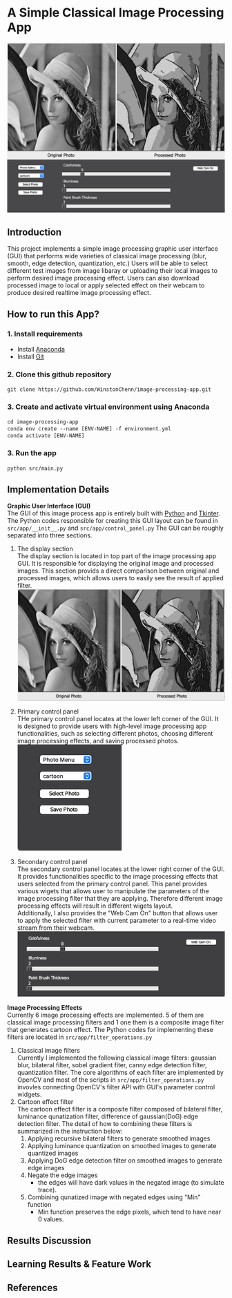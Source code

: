 # A Simple Classical Image Processing App
![imgageprocessing](https://raw.githubusercontent.com/WinstonChenn/image-processing-app/main/README_images/gui.png?token=AL6M65AP7YS3AQSQE3UUYTTBYFXCY)

##  Introduction
This project implements a simple image processing graphic user interface (GUI) that performs wide varieties of classical image processing (blur, smooth, edge detection, quantization, etc.) Users will be able to select different test images from image libaray or uploading their local images to perform desired image processing effect. Users can also download processed image to local or apply selected effect on their webcam to produce desired realtime image processing effect.

## How to run this App?
### 1. Install requirements
- Install [Anaconda](https://docs.anaconda.com/anaconda/install/index.html)
- Install [Git](https://git-scm.com/book/en/v2/Getting-Started-Installing-Git)
### 2. Clone this github repository
```
git clone https://github.com/WinstonChenn/image-processing-app.git
```
### 3. Create and activate virtual environment using Anaconda
```
cd image-processing-app
conda env create --name [ENV-NAME] -f environment.yml
conda activate [ENV-NAME]
```
### 3. Run the app
```
python src/main.py
```

## Implementation Details
**Graphic User Interface (GUI)** <br/>
The GUI of this image process app is entirely built with [Python](https://www.python.org/) and [Tkinter](https://docs.python.org/3/library/tkinter.html). The Python codes responsible for creating this GUI layout can be found in `src/app/__init__.py` and `src/app/control_panel.py` The GUI can be roughly separated into three sections. 
1. The display section <br/>
The display section is located in top part of the image processing app GUI. It is responsible for displaying the original image and processed images. This section provids a direct comparison between original and processed images, which allows users to easily see the result of applied filter. 
![display example](https://raw.githubusercontent.com/WinstonChenn/image-processing-app/main/README_images/display.png?token=AL6M65FWMPPTR6JR2DBZB63BYFW6Q)

2. Primary control panel <br/>
THe primary control panel locates at the lower left corner of the GUI. It is designed to provide users with high-level image processing app functionalities, such as selecting different photos, choosing different image processing effects, and saving processed photos. <br/>
![primary control example](https://raw.githubusercontent.com/WinstonChenn/image-processing-app/main/README_images/primary_control.png?token=AL6M65A77ZJ6GVT7UEYSBCLBYFXG6)
3. Secondary control panel <br/>
The secondary control panel locates at the lower right corner of the GUI. It provides functionalities specific to the image processing effects that users selected from the primary control panel. This panel provides various wigets that allows user to manipulate the parameters of the image processing filter that they are applying. Therefore different image processing effects will result in different wigets layout. <br/>
Additionally, I also provides the "Web Cam On" button that allows user to apply the selected filter with current parameter to a real-time video stream from their webcam. <br/> 
![secondary control example](https://raw.githubusercontent.com/WinstonChenn/image-processing-app/main/README_images/secondary_control.png?token=AL6M65HV26O4ETU7ZGUSVNDBYFXLA)

**Image Processing Effects** <br/>
Currently 6 image processing effects are implemented. 5 of them are classical image processing filters and 1 one them is a composite image filter that generates cartoon effect. The Python codes for implementing these filters are located in `src/app/filter_operations.py`
1. Classical image filters <br/>
Currently I implemented the following classical image filters: gaussian blur, bilateral filter, sobel gradient fiter, canny edge detection filter, quantization filter. The core algorithms of each filter are implemented by OpenCV and most of the scripts in `src/app/filter_operations.py` invovles connecting OpenCV's filter API with GUI's parameter control widgets.
2. Cartoon effect filter <br/>
The cartoon effect filter is a composite filter composed of bilateral filter, luminance qunatization filter, difference of gaussian(DoG) edge detection filter. The detail of how to combining these filters is summarized in the instruction below:
    1. Applying recursive bilateral filters to generate smoothed images
    2. Applying luminance quantization on smoothed images to generate quantized images
    3. Applying DoG edge detection filter on smoothed images to generate edge images
    3. Negate the edge images
        - the edges will have dark values in the negated image (to simulate trace).
    4. Combining qunatized image with negated edges using "Min" function
        - Min function preserves the edge pixels, which tend to have near 0 values.
## Results Discussion

## Learning Results & Feature Work

## References
